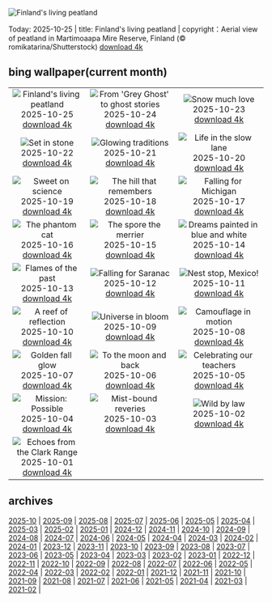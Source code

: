![Finland's living peatland](https://cn.bing.com/th?id=OHR.MartimoaapaFinland_EN-US3685817058_UHD.jpg&w=1000)

Today: 2025-10-25 | title: Finland's living peatland | copyright：Aerial view of peatland in Martimoaapa Mire Reserve, Finland (© romikatarina/Shutterstock) [download 4k](https://cn.bing.com/th?id=OHR.MartimoaapaFinland_EN-US3685817058_UHD.jpg)

## bing wallpaper(current month)

|  |  |  |
| :----: | :----: | :----: |
| ![Finland's living peatland](https://cn.bing.com/th?id=OHR.MartimoaapaFinland_EN-US3685817058_UHD.jpg&pid=hp&w=384&h=216&rs=1&c=4) <br/>2025-10-25 [download 4k](https://cn.bing.com/th?id=OHR.MartimoaapaFinland_EN-US3685817058_UHD.jpg)| ![From 'Grey Ghost' to ghost stories](https://cn.bing.com/th?id=OHR.QueenMary_EN-US3331250680_UHD.jpg&pid=hp&w=384&h=216&rs=1&c=4) <br/>2025-10-24 [download 4k](https://cn.bing.com/th?id=OHR.QueenMary_EN-US3331250680_UHD.jpg)| ![Snow much love](https://cn.bing.com/th?id=OHR.SnowLeopard_EN-US3294064537_UHD.jpg&pid=hp&w=384&h=216&rs=1&c=4) <br/>2025-10-23 [download 4k](https://cn.bing.com/th?id=OHR.SnowLeopard_EN-US3294064537_UHD.jpg)|
| ![Set in stone](https://cn.bing.com/th?id=OHR.BulgariaRocks_EN-US3184562282_UHD.jpg&pid=hp&w=384&h=216&rs=1&c=4) <br/>2025-10-22 [download 4k](https://cn.bing.com/th?id=OHR.BulgariaRocks_EN-US3184562282_UHD.jpg)| ![Glowing traditions](https://cn.bing.com/th?id=OHR.DiyaDiwali_EN-US3108369974_UHD.jpg&pid=hp&w=384&h=216&rs=1&c=4) <br/>2025-10-21 [download 4k](https://cn.bing.com/th?id=OHR.DiyaDiwali_EN-US3108369974_UHD.jpg)| ![Life in the slow lane](https://cn.bing.com/th?id=OHR.HoffmansSloth_EN-US3030106938_UHD.jpg&pid=hp&w=384&h=216&rs=1&c=4) <br/>2025-10-20 [download 4k](https://cn.bing.com/th?id=OHR.HoffmansSloth_EN-US3030106938_UHD.jpg)|
| ![Sweet on science](https://cn.bing.com/th?id=OHR.AppleHarvest_EN-US2977882687_UHD.jpg&pid=hp&w=384&h=216&rs=1&c=4) <br/>2025-10-19 [download 4k](https://cn.bing.com/th?id=OHR.AppleHarvest_EN-US2977882687_UHD.jpg)| ![The hill that remembers](https://cn.bing.com/th?id=OHR.SilburyHill_EN-US2485144120_UHD.jpg&pid=hp&w=384&h=216&rs=1&c=4) <br/>2025-10-18 [download 4k](https://cn.bing.com/th?id=OHR.SilburyHill_EN-US2485144120_UHD.jpg)| ![Falling for Michigan](https://cn.bing.com/th?id=OHR.RockRiverFalls_EN-US2428797661_UHD.jpg&pid=hp&w=384&h=216&rs=1&c=4) <br/>2025-10-17 [download 4k](https://cn.bing.com/th?id=OHR.RockRiverFalls_EN-US2428797661_UHD.jpg)|
| ![The phantom cat](https://cn.bing.com/th?id=OHR.SiberianLynx_EN-US0696336220_UHD.jpg&pid=hp&w=384&h=216&rs=1&c=4) <br/>2025-10-16 [download 4k](https://cn.bing.com/th?id=OHR.SiberianLynx_EN-US0696336220_UHD.jpg)| ![The spore the merrier](https://cn.bing.com/th?id=OHR.AmethystLaccaria_EN-US0640413961_UHD.jpg&pid=hp&w=384&h=216&rs=1&c=4) <br/>2025-10-15 [download 4k](https://cn.bing.com/th?id=OHR.AmethystLaccaria_EN-US0640413961_UHD.jpg)| ![Dreams painted in blue and white](https://cn.bing.com/th?id=OHR.OiaSantorini_EN-US0585833457_UHD.jpg&pid=hp&w=384&h=216&rs=1&c=4) <br/>2025-10-14 [download 4k](https://cn.bing.com/th?id=OHR.OiaSantorini_EN-US0585833457_UHD.jpg)|
| ![Flames of the past](https://cn.bing.com/th?id=OHR.MuleCanyon_EN-US0527899523_UHD.jpg&pid=hp&w=384&h=216&rs=1&c=4) <br/>2025-10-13 [download 4k](https://cn.bing.com/th?id=OHR.MuleCanyon_EN-US0527899523_UHD.jpg)| ![Falling for Saranac](https://cn.bing.com/th?id=OHR.SaranacLake_EN-US0445660450_UHD.jpg&pid=hp&w=384&h=216&rs=1&c=4) <br/>2025-10-12 [download 4k](https://cn.bing.com/th?id=OHR.SaranacLake_EN-US0445660450_UHD.jpg)| ![Nest stop, Mexico!](https://cn.bing.com/th?id=OHR.WoodDuckHen_EN-US0382439406_UHD.jpg&pid=hp&w=384&h=216&rs=1&c=4) <br/>2025-10-11 [download 4k](https://cn.bing.com/th?id=OHR.WoodDuckHen_EN-US0382439406_UHD.jpg)|
| ![A reef of reflection](https://cn.bing.com/th?id=OHR.MonurikiFiji_EN-US0326449622_UHD.jpg&pid=hp&w=384&h=216&rs=1&c=4) <br/>2025-10-10 [download 4k](https://cn.bing.com/th?id=OHR.MonurikiFiji_EN-US0326449622_UHD.jpg)| ![Universe in bloom](https://cn.bing.com/th?id=OHR.WebbPillars_EN-US0251661895_UHD.jpg&pid=hp&w=384&h=216&rs=1&c=4) <br/>2025-10-09 [download 4k](https://cn.bing.com/th?id=OHR.WebbPillars_EN-US0251661895_UHD.jpg)| ![Camouflage in motion](https://cn.bing.com/th?id=OHR.OctopusCyanea_EN-US0194861123_UHD.jpg&pid=hp&w=384&h=216&rs=1&c=4) <br/>2025-10-08 [download 4k](https://cn.bing.com/th?id=OHR.OctopusCyanea_EN-US0194861123_UHD.jpg)|
| ![Golden fall glow](https://cn.bing.com/th?id=OHR.RidgwayAspens_EN-US0136548884_UHD.jpg&pid=hp&w=384&h=216&rs=1&c=4) <br/>2025-10-07 [download 4k](https://cn.bing.com/th?id=OHR.RidgwayAspens_EN-US0136548884_UHD.jpg)| ![To the moon and back](https://cn.bing.com/th?id=OHR.AnshunBridge_EN-US0059795497_UHD.jpg&pid=hp&w=384&h=216&rs=1&c=4) <br/>2025-10-06 [download 4k](https://cn.bing.com/th?id=OHR.AnshunBridge_EN-US0059795497_UHD.jpg)| ![Celebrating our teachers](https://cn.bing.com/th?id=OHR.TeacherOwl_EN-US9991815804_UHD.jpg&pid=hp&w=384&h=216&rs=1&c=4) <br/>2025-10-05 [download 4k](https://cn.bing.com/th?id=OHR.TeacherOwl_EN-US9991815804_UHD.jpg)|
| ![Mission: Possible](https://cn.bing.com/th?id=OHR.DragonEndeavour_EN-US9321246369_UHD.jpg&pid=hp&w=384&h=216&rs=1&c=4) <br/>2025-10-04 [download 4k](https://cn.bing.com/th?id=OHR.DragonEndeavour_EN-US9321246369_UHD.jpg)| ![Mist-bound reveries](https://cn.bing.com/th?id=OHR.SkyeHeather_EN-US9221942108_UHD.jpg&pid=hp&w=384&h=216&rs=1&c=4) <br/>2025-10-03 [download 4k](https://cn.bing.com/th?id=OHR.SkyeHeather_EN-US9221942108_UHD.jpg)| ![Wild by law](https://cn.bing.com/th?id=OHR.OxbowBend_EN-US8471628790_UHD.jpg&pid=hp&w=384&h=216&rs=1&c=4) <br/>2025-10-02 [download 4k](https://cn.bing.com/th?id=OHR.OxbowBend_EN-US8471628790_UHD.jpg)|
| ![Echoes from the Clark Range](https://cn.bing.com/th?id=OHR.YosemiteClark_EN-US8503376225_UHD.jpg&pid=hp&w=384&h=216&rs=1&c=4) <br/>2025-10-01 [download 4k](https://cn.bing.com/th?id=OHR.YosemiteClark_EN-US8503376225_UHD.jpg)|

## archives

[2025-10](./archives/2025-10.md) | [2025-09](./archives/2025-09.md) | [2025-08](./archives/2025-08.md) | [2025-07](./archives/2025-07.md) | [2025-06](./archives/2025-06.md) | [2025-05](./archives/2025-05.md) | [2025-04](./archives/2025-04.md) | [2025-03](./archives/2025-03.md) |
[2025-02](./archives/2025-02.md) | [2025-01](./archives/2025-01.md) | [2024-12](./archives/2024-12.md) | [2024-11](./archives/2024-11.md) | [2024-10](./archives/2024-10.md) | [2024-09](./archives/2024-09.md) | [2024-08](./archives/2024-08.md) | [2024-07](./archives/2024-07.md) |
[2024-06](./archives/2024-06.md) | [2024-05](./archives/2024-05.md) | [2024-04](./archives/2024-04.md) | [2024-03](./archives/2024-03.md) | [2024-02](./archives/2024-02.md) | [2024-01](./archives/2024-01.md) | [2023-12](./archives/2023-12.md) | [2023-11](./archives/2023-11.md) |
[2023-10](./archives/2023-10.md) | [2023-09](./archives/2023-09.md) | [2023-08](./archives/2023-08.md) | [2023-07](./archives/2023-07.md) | [2023-06](./archives/2023-06.md) | [2023-05](./archives/2023-05.md) | [2023-04](./archives/2023-04.md) | [2023-03](./archives/2023-03.md) |
[2023-02](./archives/2023-02.md) | [2023-01](./archives/2023-01.md) | [2022-12](./archives/2022-12.md) | [2022-11](./archives/2022-11.md) | [2022-10](./archives/2022-10.md) | [2022-09](./archives/2022-09.md) | [2022-08](./archives/2022-08.md) | [2022-07](./archives/2022-07.md) |
[2022-06](./archives/2022-06.md) | [2022-05](./archives/2022-05.md) | [2022-04](./archives/2022-04.md) | [2022-03](./archives/2022-03.md) | [2022-02](./archives/2022-02.md) | [2022-01](./archives/2022-01.md) | [2021-12](./archives/2021-12.md) | [2021-11](./archives/2021-11.md) |
[2021-10](./archives/2021-10.md) | [2021-09](./archives/2021-09.md) | [2021-08](./archives/2021-08.md) | [2021-07](./archives/2021-07.md) | [2021-06](./archives/2021-06.md) | [2021-05](./archives/2021-05.md) | [2021-04](./archives/2021-04.md) | [2021-03](./archives/2021-03.md) |
[2021-02](./archives/2021-02.md) |
